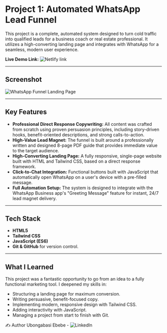 # Project 1: Automated WhatsApp Lead Funnel

This project is a complete, automated system designed to turn cold traffic into qualified leads for a business coach or real estate professional. It utilizes a high-converting landing page and integrates with WhatsApp for a seamless, modern user experience.

**Live Demo Link:** ![Netlify link](https://leadautofunnel.netlify.app/)

---

## Screenshot

![WhatsApp Funnel Landing Page](https://imgur.com/a/M1gbEuT)

---

## Key Features

-   **Professional Direct Response Copywriting:** All content was crafted from scratch using proven persuasion principles, including story-driven hooks, benefit-oriented descriptions, and strong calls-to-action.
-   **High-Value Lead Magnet:** The funnel is built around a professionally written and designed 8-page PDF guide that provides immediate value to the target audience.
-   **High-Converting Landing Page:** A fully responsive, single-page website built with HTML and Tailwind CSS, based on a direct response framework.
-   **Click-to-Chat Integration:** Functional buttons built with JavaScript that automatically open WhatsApp on a user's device with a pre-filled message.
-   **Full Automation Setup:** The system is designed to integrate with the WhatsApp Business app's "Greeting Message" feature for instant, 24/7 lead magnet delivery.

---

## Tech Stack

-   **HTML5**
-   **Tailwind CSS**
-   **JavaScript (ES6)**
-   **Git & GitHub** for version control.

---

## What I Learned

This project was a fantastic opportunity to go from an idea to a fully functional marketing tool. I deepened my skills in:

-   Structuring a landing page for maximum conversion.
-   Writing persuasive, benefit-focused copy.
-   Implementing modern, responsive design with Tailwind CSS.
-   Adding interactivity with JavaScript.
-   Managing a project from start to finish with Git.

✍️ Author
Ubongabasi Ebebe - ![LinkedIn](https://www.linkedin.com/in/ubongabasiebebe/)
